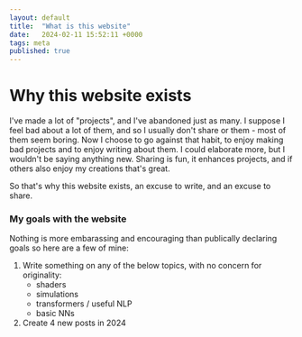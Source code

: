 ```yaml
---
layout: default
title:  "What is this website"
date:   2024-02-11 15:52:11 +0000
tags: meta
published: true
---
```

# Why this website exists

I've made a lot of "projects", and I've abandoned just as many. I suppose I feel bad about a lot of them, and so I usually don't share or them - most of them seem boring. Now I choose to go against that habit, to enjoy making bad projects and to enjoy writing about them. I could elaborate more, but I wouldn't be saying anything new. Sharing is fun, it enhances projects, and if others also enjoy my creations that's great.

So that's why this website exists, an excuse to write, and an excuse to share. 

### My goals with the website

Nothing is more embarassing and encouraging than publically declaring goals so here are a few of mine:
1. Write something on any of the below topics, with no concern for originality:
    * shaders
    * simulations
    * transformers / useful NLP
    * basic NNs
2. Create 4 new posts in 2024